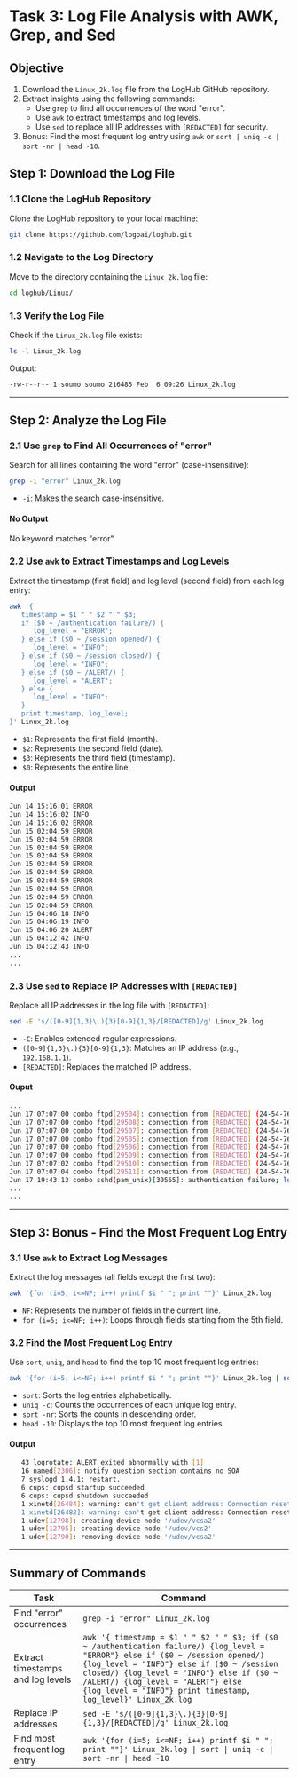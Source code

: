 # Task 3: Log File Analysis with AWK, Grep, and Sed

## Objective

1. Download the `Linux_2k.log` file from the LogHub GitHub repository.
2. Extract insights using the following commands:
   - Use `grep` to find all occurrences of the word "error".
   - Use `awk` to extract timestamps and log levels.
   - Use `sed` to replace all IP addresses with `[REDACTED]` for security.
3. Bonus: Find the most frequent log entry using `awk` or `sort | uniq -c | sort -nr | head -10`.


## Step 1: Download the Log File

### 1.1 Clone the LogHub Repository

Clone the LogHub repository to your local machine:

```bash
git clone https://github.com/logpai/loghub.git
```

### 1.2 Navigate to the Log Directory

Move to the directory containing the `Linux_2k.log` file:

```bash
cd loghub/Linux/
```

### 1.3 Verify the Log File

Check if the `Linux_2k.log` file exists:

```bash
ls -l Linux_2k.log
```

Output:

```bash
-rw-r--r-- 1 soumo soumo 216485 Feb  6 09:26 Linux_2k.log
```

---

## Step 2: Analyze the Log File

### 2.1 Use `grep` to Find All Occurrences of "error"

Search for all lines containing the word "error" (case-insensitive):

```bash
grep -i "error" Linux_2k.log
```

- `-i`: Makes the search case-insensitive.

#### No Output

No keyword matches "error"


### 2.2 Use `awk` to Extract Timestamps and Log Levels

Extract the timestamp (first field) and log level (second field) from each log entry:

```bash
awk '{
   timestamp = $1 " " $2 " " $3;
   if ($0 ~ /authentication failure/) {
      log_level = "ERROR";
   } else if ($0 ~ /session opened/) {
      log_level = "INFO";
   } else if ($0 ~ /session closed/) {
      log_level = "INFO";
   } else if ($0 ~ /ALERT/) {
      log_level = "ALERT";
   } else {
      log_level = "INFO";
   }
   print timestamp, log_level;
}' Linux_2k.log
```

- `$1`: Represents the first field (month).
- `$2`: Represents the second field (date).
- `$3`: Represents the third field (timestamp).
- `$0`: Represents the entire line.

#### Output

```bash
Jun 14 15:16:01 ERROR
Jun 14 15:16:02 INFO
Jun 14 15:16:02 ERROR
Jun 15 02:04:59 ERROR
Jun 15 02:04:59 ERROR
Jun 15 02:04:59 ERROR
Jun 15 02:04:59 ERROR
Jun 15 02:04:59 ERROR
Jun 15 02:04:59 ERROR
Jun 15 02:04:59 ERROR
Jun 15 02:04:59 ERROR
Jun 15 02:04:59 ERROR
Jun 15 02:04:59 ERROR
Jun 15 04:06:18 INFO
Jun 15 04:06:19 INFO
Jun 15 04:06:20 ALERT
Jun 15 04:12:42 INFO
Jun 15 04:12:43 INFO
...
...
```


### 2.3 Use `sed` to Replace IP Addresses with `[REDACTED]`

Replace all IP addresses in the log file with `[REDACTED]`:

```bash
sed -E 's/([0-9]{1,3}\.){3}[0-9]{1,3}/[REDACTED]/g' Linux_2k.log
```

- `-E`: Enables extended regular expressions.
- `([0-9]{1,3}\.){3}[0-9]{1,3}`: Matches an IP address (e.g., `192.168.1.1`).
- `[REDACTED]`: Replaces the matched IP address.

#### Ouput

```bash
...
Jun 17 07:07:00 combo ftpd[29504]: connection from [REDACTED] (24-54-76-216.bflony.adelphia.net) at Fri Jun 17 07:07:00 2005
Jun 17 07:07:00 combo ftpd[29508]: connection from [REDACTED] (24-54-76-216.bflony.adelphia.net) at Fri Jun 17 07:07:00 2005
Jun 17 07:07:00 combo ftpd[29507]: connection from [REDACTED] (24-54-76-216.bflony.adelphia.net) at Fri Jun 17 07:07:00 2005
Jun 17 07:07:00 combo ftpd[29505]: connection from [REDACTED] (24-54-76-216.bflony.adelphia.net) at Fri Jun 17 07:07:00 2005
Jun 17 07:07:00 combo ftpd[29506]: connection from [REDACTED] (24-54-76-216.bflony.adelphia.net) at Fri Jun 17 07:07:00 2005
Jun 17 07:07:00 combo ftpd[29509]: connection from [REDACTED] (24-54-76-216.bflony.adelphia.net) at Fri Jun 17 07:07:00 2005
Jun 17 07:07:02 combo ftpd[29510]: connection from [REDACTED] (24-54-76-216.bflony.adelphia.net) at Fri Jun 17 07:07:02 2005
Jun 17 07:07:04 combo ftpd[29511]: connection from [REDACTED] (24-54-76-216.bflony.adelphia.net) at Fri Jun 17 07:07:04 2005
Jun 17 19:43:13 combo sshd(pam_unix)[30565]: authentication failure; logname= uid=0 euid=0 tty=NODEVssh ruser= rhost=[REDACTED]  user=guest
...
...
```

---

## Step 3: Bonus - Find the Most Frequent Log Entry

### 3.1 Use `awk` to Extract Log Messages

Extract the log messages (all fields except the first two):

```bash
awk '{for (i=5; i<=NF; i++) printf $i " "; print ""}' Linux_2k.log
```

- `NF`: Represents the number of fields in the current line.
- `for (i=5; i<=NF; i++)`: Loops through fields starting from the 5th field.

### 3.2 Find the Most Frequent Log Entry

Use `sort`, `uniq`, and `head` to find the top 10 most frequent log entries:

```bash
awk '{for (i=5; i<=NF; i++) printf $i " "; print ""}' Linux_2k.log | sort | uniq -c | sort -nr | head -10
```

- `sort`: Sorts the log entries alphabetically.
- `uniq -c`: Counts the occurrences of each unique log entry.
- `sort -nr`: Sorts the counts in descending order.
- `head -10`: Displays the top 10 most frequent log entries.

#### Output

```bash
   43 logrotate: ALERT exited abnormally with [1]
   16 named[2306]: notify question section contains no SOA
   7 syslogd 1.4.1: restart.
   6 cups: cupsd startup succeeded
   6 cups: cupsd shutdown succeeded
   1 xinetd[26484]: warning: can't get client address: Connection reset by peer
   1 xinetd[26482]: warning: can't get client address: Connection reset by peer
   1 udev[12798]: creating device node '/udev/vcsa2'
   1 udev[12795]: creating device node '/udev/vcs2'
   1 udev[12790]: removing device node '/udev/vcsa2'
```

---

## Summary of Commands

| Task | Command |
|------|---------|
| Find "error" occurrences | `grep -i "error" Linux_2k.log` |
| Extract timestamps and log levels | `awk '{ timestamp = $1 " " $2 " " $3; if ($0 ~ /authentication failure/) {log_level = "ERROR"} else if ($0 ~ /session opened/) {log_level = "INFO"} else if ($0 ~ /session closed/) {log_level = "INFO"} else if ($0 ~ /ALERT/) {log_level = "ALERT"} else {log_level = "INFO"} print timestamp, log_level}' Linux_2k.log` |
| Replace IP addresses | `sed -E 's/([0-9]{1,3}\.){3}[0-9]{1,3}/[REDACTED]/g' Linux_2k.log` |
| Find most frequent log entry | `awk '{for (i=5; i<=NF; i++) printf $i " "; print ""}' Linux_2k.log \| sort \| uniq -c \| sort -nr \| head -10` |
